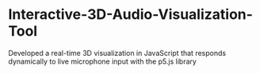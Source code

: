 # Interactive-3D-Audio-Visualization-Tool
Developed a real-time 3D visualization in JavaScript that responds dynamically to live microphone input with the p5.js library
